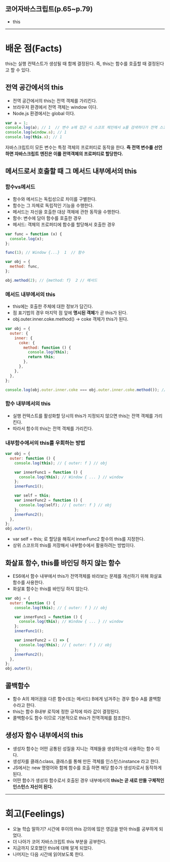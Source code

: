 ## 코어자바스크립트(p.65~p.79)

- this

---

# 배운 점(Facts)

this는 실행 컨텍스트가 생성될 때 함께 결정된다. 즉, this는 함수를 호출할 때 결정된다고 할 수 있다.

## 전역 공간에서의 this

- 전역 공간에서의 this는 전역 객체를 가리킨다.
- 브라우저 환경에서 전역 객체는 window 이다.
- Node.js 환경에서는 global 이다.

```javascript
var a = 1;
console.log(a); // 1  // 변수 a에 접근 시 스코프 체인에서 a를 검색하다가 전역 스코프의 전역객체의 프로퍼티 a를 검색
console.log(window.a); // 1
console.log(this.a); // 1
```

자바스크립트이 모든 변수는 특정 객체의 프로퍼티로 동작을 한다. **즉 전역 변수를 선언하면 자바스크립트 엔진은 이를 전역객체의 프로퍼티로 할당한다.**

## 메서드로서 호출할 때 그 메서드 내부에서의 this

### 함수vs메서드

- 함수와 메서드는 독립성으로 차이를 구별한다.
- 함수는 그 자체로 독립적인 기능을 수행한다.
- 메서드는 자신을 호출한 대상 객체에 관한 동작을 수행한다.
- 함수: 변수에 담아 함수를 호출한 경우
- 메서드: 객체의 프로퍼티에 함수를 할당해서 호출한 경우

```javascript
var func = function (x) {
  console.log(x);
};

func(1); // Window {...}  1  // 함수

var obj = {
  method: func,
};

obj.method(2); // {method: f}  2 // 메서드
```

### 메서드 내부에서의 this

- this에는 호출한 주체에 대한 정보가 담긴다.
- 점 표기법의 경우 마지막 점 앞에 **명시된 객체**가 곧 this가 된다.
- obj.outer.inner.coke.method() -> coke 객체가 this가 된다.

```javascript
var obj = {
  outer: {
    inner: {
      coke: {
        method: function () {
          console.log(this);
          return this;
        },
      },
    },
  },
};

console.log(obj.outer.inner.coke === obj.outer.inner.coke.method()); // { method: [Function: method] }  true
```

### 함수 내부에서의 this

- 실행 컨텍스트를 활성화할 당시의 this가 지정되지 않으면 this는 전역 객체를 가리킨다.
- 따라서 함수의 this는 전역 객체를 가리킨다.

### 내부함수에서의 this를 우회하는 방법

```javascript
var obj = {
  outer: function () {
    console.log(this); // { outer: f } // obj

    var innerFunc1 = function () {
      console.log(this); // Window { ... } // window
    };
    innerFunc1();

    var self = this;
    var innerFunc2 = function () {
      console.log(self); // { outer: f } // obj
    };
    innerFunc2();
  },
};
obj.outer();
```

- var self = this; 로 할당을 해줘서 innerFunc2 함수의 this를 지정한다.
- 상위 스코프의 this를 저장해서 내부함수에서 활용하려는 방법이다.

## 화살표 함수, this를 바인딩 하지 않는 함수

- ES6에서 함수 내부에서 this가 전역객체를 바라보는 문제를 개선하기 위해 화살표 함수를 사용한다.
- 화살표 함수는 this를 바인딩 하지 않는다.

```javascript
var obj = {
  outer: function () {
    console.log(this); // { outer: f } // obj

    var innerFunc1 = function () {
      console.log(this); // Window { ... } // window
    };
    innerFunc1();

    var innerFunc2 = () => {
      console.log(this); // { outer: f } // obj
    };
    innerFunc2();
  },
};
obj.outer();
```

## 콜백함수

- 함수 A의 제어권을 다른 함수(또는 메서드) B에게 넘겨주는 경우 함수 A를 콜백함수라고 한다.
- this는 함수 B내부 로직에 정한 규칙에 따라 값이 결정된다.
- 콜백함수도 함수 이므로 기본적으로 this가 전역객체를 참조한다.

## 생성자 함수 내부에서의 this

- 생성자 함수는 어떤 공통된 성질을 지니는 객체들을 생성하는데 사용하는 함수 이다.
- 생성자를 클래스class, 클래스를 통해 만든 객체를 인스턴스instance 라고 한다.
- JS에서는 new 명령어와 함께 함수를 호출 하면 해당 함수가 생성자로서 동작하게 된다.
- 어떤 함수가 생성자 함수로서 호출된 경우 내부에서의 **this는 곧 새로 만들 구체적인 인스턴스 자신이 된다.**

---

# 회고(Feelings)

- 오늘 학습 말하기? 시간에 후이의 this 강의에 많은 영감을 받아 this를 공부하게 되었다.
- 더 나아가 코어 자바스크립트 this 부분을 공부한다.
- 지금까지 모호했던 this에 대해 알게 되었다.
- 나머지는 다음 시간에 읽어보도록 한다.
